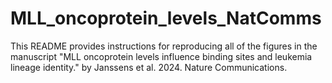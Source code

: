 # MLL_oncoprotein_levels_NatComms
This README provides instructions for reproducing all of the figures in the manuscript "MLL oncoprotein levels influence binding sites and leukemia lineage identity." by Janssens et al. 2024. Nature Communications.
